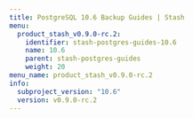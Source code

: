 ```yaml
---
title: PostgreSQL 10.6 Backup Guides | Stash
menu:
  product_stash_v0.9.0-rc.2:
    identifier: stash-postgres-guides-10.6
    name: 10.6
    parent: stash-postgres-guides
    weight: 20
menu_name: product_stash_v0.9.0-rc.2
info:
  subproject_version: "10.6"
  version: v0.9.0-rc.2
---
```


